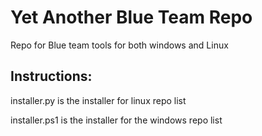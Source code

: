# Yet Another Blue Team Repo
Repo for Blue team tools for both windows and Linux

## Instructions:
installer.py is the installer for linux repo list

installer.ps1 is the installer for the windows repo list
